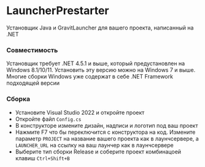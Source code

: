 # LauncherPrestarter
Установщик Java и GravitLauncher для вашего проекта, написанный на .NET
### Совместимость
Установщик требует .NET 4.5.1 и выше, который предустановлен на Windows 8.1/10/11. Установить эту версию можно на Windows 7 и выше. Многие сборки Windows уже содержат в себе .NET Framework подходящей версии
### Сборка
- Установите Visual Studio 2022 и откройте проект
- Откройте файл `Config.cs`
- В конструкторе измените дизайн, надписи и логотип под ваш проект
- Нажмите F7 что бы переключится с конструктора на код. Измените параметр `PROJECT` на название вашего проекта как в лаунчсервере, а `LAUNCHER_URL` на ссылку на ваш лаунчер как в лаунчсервере
- Выберите тип сборки Release  и соберите проект комбинацоей клавиш `Ctrl+Shift+B`
